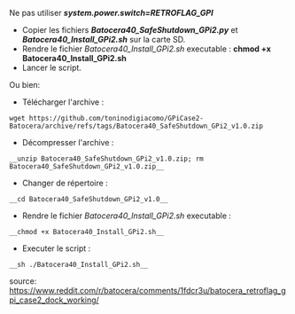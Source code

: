 Ne pas utiliser ***system.power.switch=RETROFLAG_GPI***

- Copier les fichiers ***Batocera40_SafeShutdown_GPi2.py*** et ***Batocera40_Install_GPi2.sh*** sur la carte SD.
- Rendre le fichier _Batocera40_Install_GPi2.sh_ executable : __chmod +x Batocera40_Install_GPi2.sh__
- Lancer le script.

Ou bien:
- Télécharger l'archive :
```
wget https://github.com/toninodigiacomo/GPiCase2-Batocera/archive/refs/tags/Batocera40_SafeShutdown_GPi2_v1.0.zip
```
- Décompresser l'archive :
```
__unzip Batocera40_SafeShutdown_GPi2_v1.0.zip; rm Batocera40_SafeShutdown_GPi2_v1.0.zip__
```
- Changer de répertoire :
```
__cd Batocera40_SafeShutdown_GPi2_v1.0__
```
- Rendre le fichier _Batocera40_Install_GPi2.sh_ executable : 
```
__chmod +x Batocera40_Install_GPi2.sh__
```
- Executer le script : 
```
__sh ./Batocera40_Install_GPi2.sh__
```


source: https://www.reddit.com/r/batocera/comments/1fdcr3u/batocera_retroflag_gpi_case2_dock_working/
